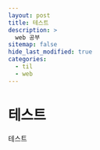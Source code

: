 ```yaml
---
layout: post
title: 테스트
description: >
  web 공부
sitemap: false
hide_last_modified: true
categories:
  - til
  - web
---
```


# 테스트

테스트